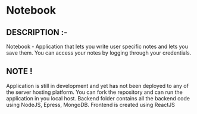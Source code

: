 # Notebook

## DESCRIPTION :-
Notebook - Application that lets you write user specific notes and lets you save them. You can access your notes by logging through your credentials.


## NOTE ! 
Application is still in development and yet has not been deployed to any of the server hosting platform. 
You can fork the repository and can run the application in you local host. 
Backend folder contains all the backend code using NodeJS, Epress, MongoDB.
Frontend is created using ReactJS
